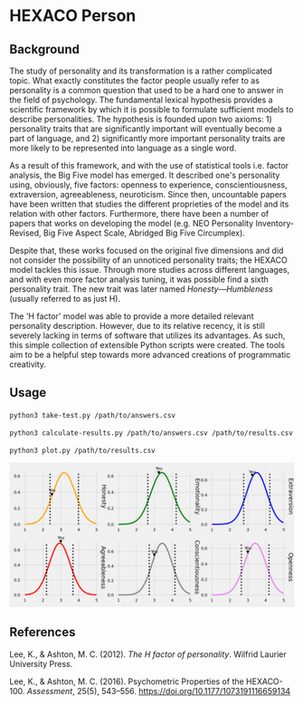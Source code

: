 # HEXACO Person

## Background

The study of personality and its transformation is a rather complicated topic.
What exactly constitutes the factor people usually refer to as personality is a
common question that used to be a hard one to answer in the field of
psychology. The fundamental lexical hypothesis provides a scientific framework
by which it is possible to formulate sufficient models to describe
personalities. The hypothesis is founded upon two axioms: 1) personality traits
that are significantly important will eventually become a part of language, and
2) significantly more important personality traits are more likely to be
represented into language as a single word.

As a result of this framework, and with the use of statistical tools i.e.
factor analysis, the Big Five model has emerged. It described one's personality
using, obviously, five factors: openness to experience, conscientiousness,
extraversion, agreeableness, neuroticism. Since then, uncountable papers have
been written that studies the different proprieties of the model and its
relation with other factors. Furthermore, there have been a number of papers
that works on developing the model (e.g. NEO Personality Inventory-Revised, Big
Five Aspect Scale, Abridged Big Five Circumplex).

Despite that, these works focused on the original five dimensions and did not
consider the possibility of an unnoticed personality traits; the HEXACO model
tackles this issue. Through more studies across different languages, and with
even more factor analysis tuning, it was possible find a sixth personality
trait. The new trait was later named *Honesty—Humbleness* (usually referred to
as just H).

The 'H factor' model was able to provide a more detailed relevant personality
description. However, due to its relative recency, it is still severely lacking
in terms of software that utilizes its advantages. As such, this simple
collection of extensible Python scripts were created. The tools aim to be a
helpful step towards more advanced creations of programmatic creativity.

## Usage

`python3 take-test.py /path/to/answers.csv`

`python3 calculate-results.py /path/to/answers.csv /path/to/results.csv`

`python3 plot.py /path/to/results.csv`

![example figure](imgs/fig.png)

## References

Lee, K., & Ashton, M. C. (2012). *The H factor of personality*. Wilfrid Laurier University Press.

Lee, K., & Ashton, M. C. (2016). Psychometric Properties of the HEXACO-100. *Assessment*, 25(5), 543–556. https://doi.org/10.1177/1073191116659134
